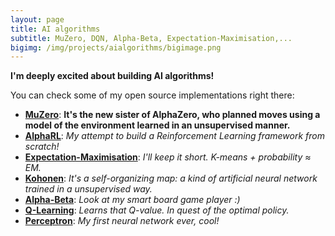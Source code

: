 ```yaml
---
layout: page
title: AI algorithms
subtitle: MuZero, DQN, Alpha-Beta, Expectation-Maximisation,...
bigimg: /img/projects/aialgorithms/bigimage.png
---
```


**I'm deeply excited about building AI algorithms!**

You can check some of my open source implementations right there:
- **[MuZero](https://github.com/johan-gras/MuZero)**: **It's the new sister of AlphaZero, who planned moves using a model of the environment learned in an unsupervised manner.**
- **[AlphaRL]()**: *My attempt to build a Reinforcement Learning framework from scratch!*
- **[Expectation-Maximisation](https://github.com/johan-gras/Machine-Learning-Algorithms/tree/master/Expectation_Maximisation)**: *I'll keep it short. K-means + probability ≈ EM.*
- **[Kohonen](https://github.com/johan-gras/Machine-Learning-Algorithms/tree/master/Kohonen)**: *It's a self-organizing map: a kind of artificial neural network trained in a unsupervised way.*
- **[Alpha-Beta](https://github.com/johan-gras/Tree-search-algorithms)**: *Look at my smart board game player :)*
- **[Q-Learning](https://github.com/johan-gras/Q-Learning)**: *Learns that Q-value. In quest of the optimal policy.*
- **[Perceptron](https://github.com/johan-gras/Machine-Learning-Algorithms/tree/master/Perceptron)**: *My first neural network ever, cool!*